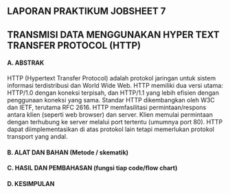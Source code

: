 ## LAPORAN PRAKTIKUM JOBSHEET 7
## TRANSMISI DATA MENGGUNAKAN HYPER TEXT TRANSFER PROTOCOL (HTTP)

#### A.	ABSTRAK
HTTP (Hypertext Transfer Protocol) adalah protokol jaringan untuk sistem informasi terdistribusi dan World Wide Web. HTTP memiliki dua versi utama: HTTP/1.0 dengan koneksi terpisah, dan HTTP/1.1 yang lebih efisien dengan penggunaan koneksi yang sama. Standar HTTP dikembangkan oleh W3C dan IETF, terutama RFC 2616. HTTP memfasilitasi permintaan/respons antara klien (seperti web browser) dan server. Klien memulai permintaan dengan terhubung ke server melalui port tertentu (umumnya port 80). HTTP dapat diimplementasikan di atas protokol lain tetapi memerlukan protokol transport yang andal.

#### B.	ALAT DAN BAHAN (Metode / skematik)
#### C.	HASIL DAN PEMBAHASAN (fungsi tiap code/flow chart)
#### D.	KESIMPULAN

